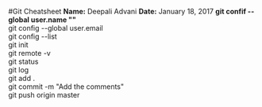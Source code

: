 #Git Cheatsheet 
**Name:** Deepali Advani
**Date:** January 18, 2017
<b>git confif --global user.name "" </b></br>
git config --global user.email </br>
git config --list </br>
git init </br>
git remote -v </br>
git status </br>
git log </br>
git add . </br>
git commit -m "Add the comments" </br>
git push origin master </br>